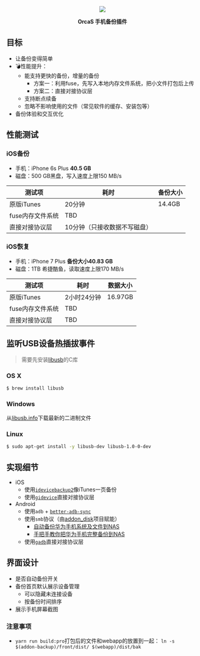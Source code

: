 <p align="center">
  <a href="https://orcastor.github.io/doc/">
    <img src="https://orcastor.github.io/doc/logo.svg">
  </a>
</p>

<p align="center"><strong>OrcaS 手机备份插件</strong></p>

## 目标

- 让备份变得简单
- 💣性能提升：
  - 能支持更快的备份，增量的备份
    - 方案一：利用fuse，先写入本地内存文件系统，把小文件打包后上传
    - 方案二：直接对接协议层
  - 支持断点续备
  - 忽略不影响使用的文件（常见软件的缓存、安装包等）
- 备份体验和交互优化

## 性能测试

### iOS备份

- 手机：iPhone 6s Plus **40.5 GB**
- 磁盘：500 GB黑盘，写入速度上限150 MB/s

|测试项|耗时|备份大小|
|-|-|-|
|原版iTunes|20分钟|14.4GB|
|fuse内存文件系统|TBD|
|直接对接协议层|10分钟（只接收数据不写磁盘）|

### iOS恢复

- 手机：iPhone 7 Plus **备份大小40.83 GB**
- 磁盘：1TB 希捷酷鱼，读取速度上限170 MB/s

|测试项|耗时|数据大小|
|-|-|-|
|原版iTunes|2小时24分钟|16.97GB|
|fuse内存文件系统|TBD|
|直接对接协议层|TBD|

## 监听USB设备热插拔事件

> 需要先安装[libusb](https://github.com/gotmc/libusb)的C库

### OS X

```bash
$ brew install libusb
```

### Windows

从[libusb.info](https://libusb.info)下载最新的二进制文件

### Linux

```bash
$ sudo apt-get install -y libusb-dev libusb-1.0-0-dev
```

## 实现细节

- iOS
  - 使用[`idevicebackup2`](https://github.com/libimobiledevice/libimobiledevice)像iTunes一页备份
  - 使用[`gidevice`](https://github.com/orcastor/gidevice)直接对接协议层
- Android
  - 使用`adb` + [`better-adb-sync`](https://github.com/jb2170/better-adb-sync)
  - 使用`smb`协议（由[addon_disk](https://github.com/orcastor/addon-disk)项目赋能）
    - [自动备份华为手机系统及文件到NAS](https://www.oureiq.top:8812/2023/02/09/%E8%87%AA%E5%8A%A8%E5%A4%87%E4%BB%BD%E5%8D%8E%E4%B8%BA%E6%89%8B%E6%9C%BA%E7%B3%BB%E7%BB%9F%E5%8F%8A%E6%96%87%E4%BB%B6%E5%88%B0nas/)
    - [手把手教你把华为手机完整备份到NAS](https://www.cnblogs.com/djd66/p/16635579.html)
  - 使用[`gadb`](https://github.com/electricbubble/gadb)直接对接协议层

## 界面设计

- 是否自动备份开关
- 备份首页默认展示设备管理
  - 可以隐藏未连接设备
  - 按备份时间排序
- 展示手机屏幕截图

### 注意事项 

- `yarn run build:pro`打包后的文件和webapp的放置到一起：
`ln -s $(addon-backup)/front/dist/ $(webapp)/dist/bak`
